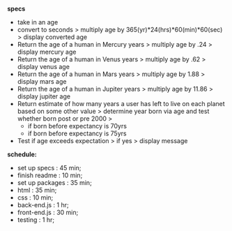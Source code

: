 **specs**
* take in an age
* convert to seconds > multiply age by 365(yr)*24(hrs)*60(min)*60(sec) > display converted age
* Return the age of a human in Mercury years > multiply age by .24 > display mercury age
* Return the age of a human in Venus years > multiply age by .62 > display venus age
* Return the age of a human in Mars years > multiply age by 1.88 > display mars age
* Return the age of a human in Jupiter years > multiply age by 11.86 > display jupiter age
* Return estimate of how many years a user has left to live on each planet based on some other value > determine year born via age and test whether born post or pre 2000 >
  * if born before expectancy is 70yrs
  * if born before expectancy is 75yrs
* Test if age exceeds expectation > if yes > display message

**schedule:**
* set up specs    : 45 min;
* finish readme   : 10 min;
* set up packages : 35 min;
* html            : 35 min;
* css             : 10 min;
* back-end.js     : 1 hr;
* front-end.js    : 30 min;
* testing         : 1 hr;
